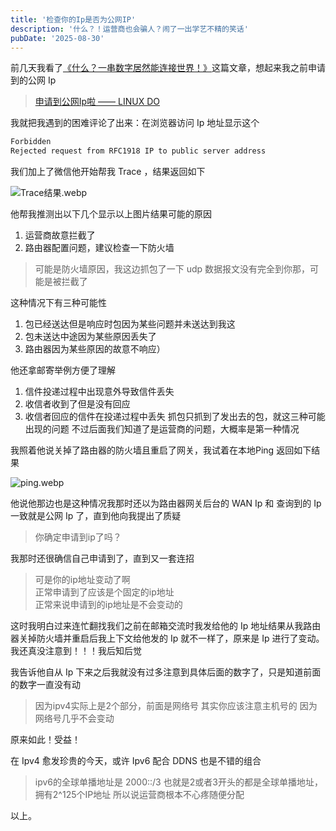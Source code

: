 ```yaml
---
title: '检查你的Ip是否为公网IP'
description: '什么？！运营商也会骗人？闹了一出学艺不精的笑话'
pubDate: '2025-08-30'
---
```


前几天我看了[《什么？一串数字居然能连接世界！》](https://www.kzhik.cn/articles/75a05f01-642a-4b73-91f6-756346ae71a5)这篇文章，想起来我之前申请到的公网 Ip

> [申请到公网Ip啦 —— LINUX DO](https://linux.do/t/topic/422605)

我就把我遇到的困难评论了出来：在浏览器访问 Ip 地址显示这个

```txt
Forbidden
Rejected request from RFC1918 IP to public server address
```

我们加上了微信他开始帮我 Trace ，结果返回如下

![Trace结果.webp](https://img.linexic.top/file/1756617228061_Trace结果.webp)

他帮我推测出以下几个显示以上图片结果可能的原因

1. 运营商故意拦截了
2. 路由器配置问题，建议检查一下防火墙

> 可能是防火墙原因，我这边抓包了一下 udp 数据报文没有完全到你那，可能是被拦截了

这种情况下有三种可能性

1. 包已经送达但是响应时包因为某些问题并未送达到我这
2. 包未送达中途因为某些原因丢失了
3. 路由器因为某些原因的故意不响应）

他还拿邮寄举例方便了理解

1. 信件投递过程中出现意外导致信件丢失
2. 收信者收到了但是没有回应
3. 收信者回应的信件在投递过程中丢失
抓包只抓到了发出去的包，就这三种可能出现的问题
不过后面我们知道了是运营商的问题，大概率是第一种情况

我照着他说关掉了路由器的防火墙且重启了网关，我试着在本地Ping 返回如下结果

![ping.webp](https://img.linexic.top/file/1756617364196_ping.webp)

他说他那边也是这种情况我那时还以为路由器网关后台的 WAN Ip 和 查询到的 Ip 一致就是公网 Ip 了，直到他向我提出了质疑

> 你确定申请到ip了吗？

我那时还很确信自己申请到了，直到又一套连招

> 可是你的ip地址变动了啊<br>
正常申请到了应该是个固定的ip地址<br>
正常来说申请到的ip地址是不会变动的

这时我明白过来连忙翻找我们之前在邮箱交流时我发给他的 Ip 地址结果从我路由器关掉防火墙并重启后我上下文给他发的 Ip 就不一样了，原来是 Ip 进行了变动。我还真没注意到！！！我后知后觉

我告诉他自从 Ip 下来之后我就没有过多注意到具体后面的数字了，只是知道前面的数字一直没有动

> 因为ipv4实际上是2个部分，前面是网络号 其实你应该注意主机号的 因为网络号几乎不会变动

原来如此！受益！

在 Ipv4 愈发珍贵的今天，或许 Ipv6 配合 DDNS 也是不错的组合

> ipv6的全球单播地址是 2000::/3 也就是2或者3开头的都是全球单播地址，拥有2^125个IP地址 所以说运营商根本不心疼随便分配

以上。
